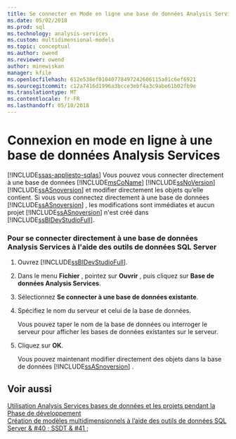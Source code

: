 ```yaml
---
title: Se connecter en Mode en ligne une base de données Analysis Services | Documents Microsoft
ms.date: 05/02/2018
ms.prod: sql
ms.technology: analysis-services
ms.custom: multidimensional-models
ms.topic: conceptual
ms.author: owend
ms.reviewer: owend
author: minewiskan
manager: kfile
ms.openlocfilehash: 612e538ef01040778497242606115a01c6ef6921
ms.sourcegitcommit: c12a7416d1996a3bcce3ebf4a3c9abe61b02fb9e
ms.translationtype: MT
ms.contentlocale: fr-FR
ms.lasthandoff: 05/10/2018
---
```

# <a name="connect-in-online-mode-to-an-analysis-services-database"></a>Connexion en mode en ligne à une base de données Analysis Services
[!INCLUDE[ssas-appliesto-sqlas](../../includes/ssas-appliesto-sqlas.md)]
  Vous pouvez vous connecter directement à une base de données [!INCLUDE[msCoName](../../includes/msconame-md.md)] [!INCLUDE[ssNoVersion](../../includes/ssnoversion-md.md)] [!INCLUDE[ssASnoversion](../../includes/ssasnoversion-md.md)] et modifier directement les objets qu’elle contient. Si vous vous connectez directement à une base de données [!INCLUDE[ssASnoversion](../../includes/ssasnoversion-md.md)] , les modifications sont immédiates et aucun projet [!INCLUDE[ssASnoversion](../../includes/ssasnoversion-md.md)] n'est créé dans [!INCLUDE[ssBIDevStudioFull](../../includes/ssbidevstudiofull-md.md)].  
  
### <a name="to-connect-directly-to-an-analysis-services-database-by-using-sql-server-data-tools"></a>Pour se connecter directement à une base de données Analysis Services à l'aide des outils de données SQL Server  
  
1.  Ouvrez [!INCLUDE[ssBIDevStudioFull](../../includes/ssbidevstudiofull-md.md)].  
  
2.  Dans le menu **Fichier** , pointez sur **Ouvrir** , puis cliquez sur **Base de données Analysis Services**.  
  
3.  Sélectionnez **Se connecter à une base de données existante**.  
  
4.  Spécifiez le nom du serveur et celui de la base de données.  
  
     Vous pouvez taper le nom de la base de données ou interroger le serveur pour afficher les bases de données existantes sur le serveur.  
  
5.  Cliquez sur **OK**.  
  
     Vous pouvez maintenant modifier directement des objets dans la base de données [!INCLUDE[ssASnoversion](../../includes/ssasnoversion-md.md)] .  
  
## <a name="see-also"></a>Voir aussi  
 [Utilisation Analysis Services bases de données et les projets pendant la Phase de développement](../../analysis-services/multidimensional-models/work-with-analysis-services-projects-and-databases-in-development.md)   
 [Création de modèles multidimensionnels à l’aide des outils de données SQL Server & #40 ; SSDT & #41 ;](../../analysis-services/multidimensional-models/creating-multidimensional-models-using-sql-server-data-tools-ssdt.md)  
  
  
